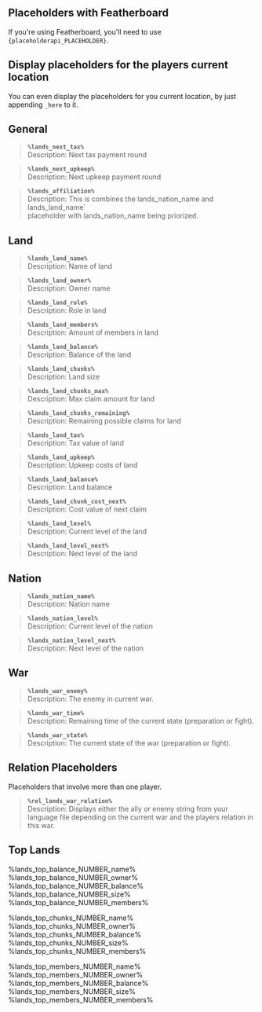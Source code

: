 ## Placeholders with Featherboard
If you're using Featherboard, you'll need to use `{placeholderapi_PLACEHOLDER}`.

## Display placeholders for the players current location
You can even display the placeholders for you current location, by just appending `_here` to it.

## General
> **`%lands_next_tax%`**\
> Description: Next tax payment round

> **`%lands_next_upkeep%`**\
> Description: Next upkeep payment round

> **`%lands_affiliation%`**\
> Description: This is combines the lands_nation_name and lands_land_name`\
placeholder with lands_nation_name being priorized.


## Land
> **`%lands_land_name%`**\
> Description: Name of land

> **`%lands_land_owner%`**\
> Description: Owner name

> **`%lands_land_role%`**\
> Description: Role in land

> **`%lands_land_members%`**\
> Description: Amount of members in land

> **`%lands_land_balance%`**\
> Description: Balance of the land

> **`%lands_land_chunks%`**\
> Description: Land size

> **`%lands_land_chunks_max%`**\
> Description: Max claim amount for land

> **`%lands_land_chunks_remaining%`**\
> Description: Remaining possible claims for land

> **`%lands_land_tax%`**\
> Description: Tax value of land

> **`%lands_land_upkeep%`**\
> Description: Upkeep costs of land

> **`%lands_land_balance%`**\
> Description: Land balance

> **`%lands_land_chunk_cost_next%`**\
> Description: Cost value of next claim

> **`%lands_land_level%`**\
> Description: Current level of the land

> **`%lands_land_level_next%`**\
> Description: Next level of the land


## Nation
> **`%lands_nation_name%`**\
> Description: Nation name

> **`%lands_nation_level%`**\
> Description: Current level of the nation

> **`%lands_nation_level_next%`**\
> Description: Next level of the nation


## War
> **`%lands_war_enemy%`**\
> Description: The enemy in current war.

> **`%lands_war_time%`**\
> Description: Remaining time of the current state (preparation or fight).

> **`%lands_war_state%`**\
> Description: The current state of the war (preparation or fight).

## Relation Placeholders
Placeholders that involve more than one player.
> **`%rel_lands_war_relation%`**\
> Description: Displays either the ally or enemy string from your language file depending on the current war and the players relation in this war.

## Top Lands
%lands_top_balance_NUMBER_name%\
%lands_top_balance_NUMBER_owner%\
%lands_top_balance_NUMBER_balance%\
%lands_top_balance_NUMBER_size%\
%lands_top_balance_NUMBER_members%

%lands_top_chunks_NUMBER_name%\
%lands_top_chunks_NUMBER_owner%\
%lands_top_chunks_NUMBER_balance%\
%lands_top_chunks_NUMBER_size%\
%lands_top_chunks_NUMBER_members%

%lands_top_members_NUMBER_name%\
%lands_top_members_NUMBER_owner%\
%lands_top_members_NUMBER_balance%\
%lands_top_members_NUMBER_size%\
%lands_top_members_NUMBER_members%